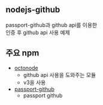## nodejs-github

passport-github과 github api를 이용한  
인증 후 github api 사용 예제

## 주요 npm
- [octonode](https://www.npmjs.com/package/octonode)
  - github api 사용을 도와주는 모듈
  - v3을 사용
- [passport-github](https://www.npmjs.com/package/passport-github)
  - passport github

